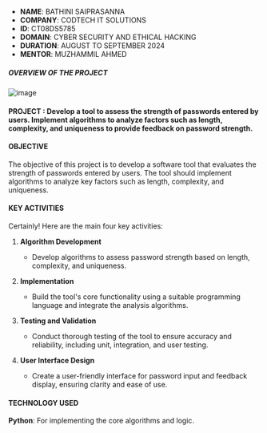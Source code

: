 - **NAME**: BATHINI SAIPRASANNA
- **COMPANY**: CODTECH IT SOLUTIONS
- **ID**: CT08DS5785
- **DOMAIN**: CYBER SECURITY AND ETHICAL HACKING
- **DURATION**: AUGUST TO SEPTEMBER 2024
- **MENTOR**:  MUZHAMMIL AHMED
 


##### OVERVIEW OF THE PROJECT
![image](https://github.com/user-attachments/assets/c9fe0de8-f089-4904-b506-2035f91da5a9)


#### PROJECT :  Develop a tool to assess the strength of passwords entered by users. Implement algorithms to analyze factors such as length, complexity, and uniqueness to provide feedback on password strength.


#### OBJECTIVE
The objective of this project is to develop a software tool that evaluates the strength of passwords entered by users.
The tool should implement algorithms to analyze key factors such as length, complexity, and uniqueness.


#### KEY ACTIVITIES
Certainly! Here are the main four key activities:

1. **Algorithm Development**
   - Develop algorithms to assess password strength based on length, complexity, and uniqueness.

2. **Implementation**
   - Build the tool's core functionality using a suitable programming language and integrate the analysis algorithms.

3. **Testing and Validation**
   - Conduct thorough testing of the tool to ensure accuracy and reliability, including unit, integration, and user testing.

4. **User Interface Design**
   - Create a user-friendly interface for password input and feedback display, ensuring clarity and ease of use.
  

#### TECHNOLOGY USED
**Python**: For implementing the core algorithms and logic.
